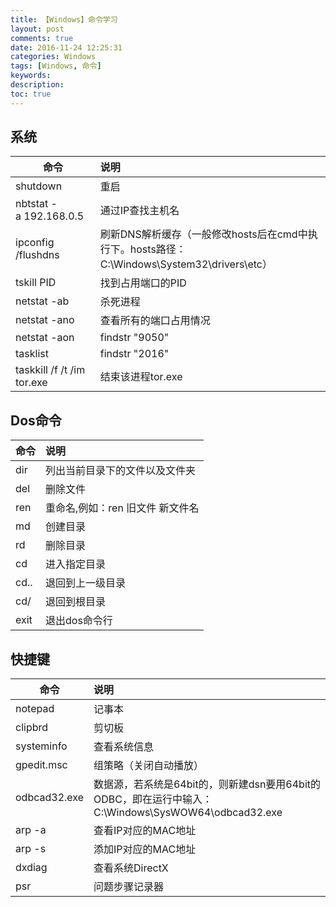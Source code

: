```yaml
---
title: 【Windows】命令学习
layout: post
comments: true
date: 2016-11-24 12:25:31
categories: Windows
tags: [Windows, 命令]
keywords:
description:
toc: true
---
```

## 系统
|命令						|说明|
| ------------------------- |:--|
|shutdown					|重启
|nbtstat -a 192.168.0.5 	|通过IP查找主机名
|ipconfig /flushdns			|刷新DNS解析缓存（一般修改hosts后在cmd中执行下。hosts路径：C:\Windows\System32\drivers\etc）
|tskill PID					|找到占用端口的PID
|netstat -ab				|杀死进程
|netstat -ano				|查看所有的端口占用情况
|netstat -aon|findstr "9050"|查看指定端口的占用情况
|tasklist|findstr "2016" 	|查看PID对应的进程
|taskkill /f /t /im tor.exe	|结束该进程tor.exe

<!-- more -->

## Dos命令
|命令						|说明|
| ------------------------- |:--|
|dir						|列出当前目录下的文件以及文件夹
|del						|删除文件
|ren						|重命名,例如：ren 旧文件 新文件名
|md							|创建目录
|rd							|删除目录
|cd							|进入指定目录
|cd..						|退回到上一级目录
|cd/						|退回到根目录
|exit						|退出dos命令行

## 快捷键
|命令						|说明|
| ------------------------- |:--|
|notepad					|记事本
|clipbrd 					|剪切板
|systeminfo 				|查看系统信息
|gpedit.msc 				|组策略（关闭自动播放）
|odbcad32.exe 				|数据源，若系统是64bit的，则新建dsn要用64bit的ODBC，即在运行中输入：C:\Windows\SysWOW64\odbcad32.exe
|arp -a 					|查看IP对应的MAC地址
|arp -s 					|添加IP对应的MAC地址
|dxdiag 					|查看系统DirectX
|psr						|问题步骤记录器